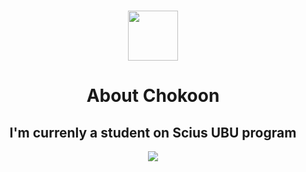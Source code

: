 <h3 align = "center">
   <picture>
   <img src="https://fonts.gstatic.com/s/e/notoemoji/latest/1fae0/512.gif" width="80" height="80">
   </picture>
</h3>
<h1 align = "center">
   About Chokoon
</h1>
<h2 align = "center">
   I'm currenly a student on Scius UBU program
</h2>
<p align="center">
<a href="https://www.instagram.com/ruj_naja"><img src="https://img.shields.io/badge/ruj__naja_-%23E4405F.svg?style=for-the-badge&logo=Instagram&logoColor=white"></a>
</p>
